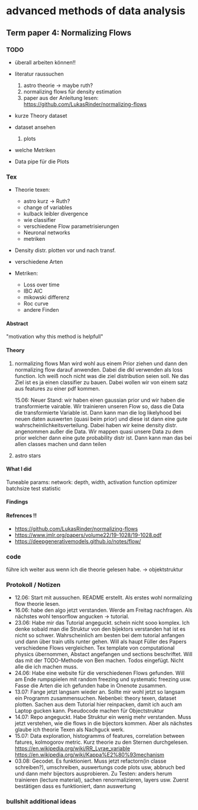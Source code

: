 # advanced methods of data analysis
## Term paper 4: Normalizing Flows

### TODO

* überall arbeiten können!!

* literatur raussuchen
    1. astro theorie -> maybe ruth?
    2. normalizing flows für density estimation
    3. paper aus der Anleitung lesen: https://github.com/LukasRinder/normalizing-flows
* kurze Theory dataset
* dataset ansehen
    1. plots
* welche Metriken
* Data pipe für die Plots

### Tex

* Theorie texen:
    * astro kurz -> Ruth?
    * change of variables
    * kulback leibler divergence
    * wie classifier
    * verschiedene Flow parametrisierungen
    * Neuronal networks
    * metriken

* Density distr. plotten vor und nach transf.
* verschiedene Arten

* Metriken:
    * Loss over time
    * IBC AIC
    * mikowski differenz
    * Roc curve
    * andere Finden

#### Abstract

"motivation why this method is helpfull"

#### Theory
1. normalizing flows
    Man wird wohl aus einem Prior ziehen und dann den normalizing flow darauf anwenden. Dabei die dkl verwenden als loss function. Ich weiß noch nicht
    was die ziel distribution seien soll. Ne das Ziel ist es ja einen classifier zu bauen. Dabei wollen wir von einem satz aus features zu einer pdf kommen.
	
	15.06: Neuer Stand: wir haben einen gaussian prior und wir haben die transformierte vairable. Wir trainieren unseren Flow so, dass die Data die transformierte 	Variable ist. Dann kann man die log likelyhood bei neuen daten auswerten (quasi beim prior) und diese ist dann eine gute wahrscheinlichkeitsverteilung. Dabei haben wir keine density distr. angenommen außer die Data. Wir mappen quasi unsere Data zu dem prior welcher dann eine gute probability distr ist. Dann kann man das bei allen classes machen und dann teilen 
2. astro stars

#### What I did

Tuneable params:
    network: depth, width, activation function
    optimizer
    batchsize
    test statistic

#### Findings

#### Refrences !!

* https://github.com/LukasRinder/normalizing-flows
* https://www.jmlr.org/papers/volume22/19-1028/19-1028.pdf  
* https://deepgenerativemodels.github.io/notes/flow/

### code

führe ich weiter aus wenn ich die theorie gelesen habe.
-> objektstruktur


### Protokoll / Notizen

* 12.06: Start mit aussuchen. README erstellt. Als erstes wohl normalizing flow theorie lesen.
* 16.06: habe den algo jetzt verstanden. Werde am Freitag nachfragen. Als nächstes wohl tensorflow angucken -> tutorial.
* 23.06: Habe mir das Tutorial angeguckt. schein nicht sooo komplex. Ich denke sobald man die Struktur von den bijektors verstanden hat ist es nicht so schwer. Wahrscheinlich am besten bei dem tutorial anfangen und dann über train utils runter gehen. Will als haupt Füller des Papers verschiedene Flows vergleichen.
	Tex template von computational physics übernommen, Abstact angefangen und sections beschriftet.	
	Will das mit der TODO-Methode von Ben machen.
	Todos eingefügt. Nicht alle die ich machen muss.
* 24.06: Habe eine website für die verschiedenen Flows gefunden. Will am Ende rumpspielen mit random freezing und systematic freezing usw. Fasse die Arten die ich gefunden habe in Onenote zusammen.
* 13.07: Fange jetzt langsam wieder an. Sollte mir wohl jetzt so langsam ein Programm zusammensuchen. Nebenbei: theory texen, dataset plotten. Sachen aus dem Tutorial hier reinpacken, damit ich auch am Laptop gucken kann. Pseudocode machen für Objectstruktur
* 14.07: Repo angeguckt. Habe Struktur ein wenig mehr verstanden. Muss jetzt verstehen, wie die flows in die bijectors kommen. Aber als nächstes glaube ich theorie Texen als Nachguck werk.
* 15.07: Data exploration, histogramms of features, correlation between fatures, kolmogorov metric. Kurz theorie zu den Sternen durchgelesen. 
	https://en.wikipedia.org/wiki/RR_Lyrae_variable
	https://en.wikipedia.org/wiki/Kappa%E2%80%93mechanism	
* 03.08: Gecodet. Es funktioniert. Muss jetzt refactorn(in classe schreiben?), umschreiben, auswertungs code plots usw, abbruch bed und dann mehr bijectors ausprobieren.
    Zu Testen: anders herum trainieren (lecture material), sachen renormalizieren, layers usw. Zuerst bestätigen dass es funktioniert, dann auswertung

### bullshit additional ideas
